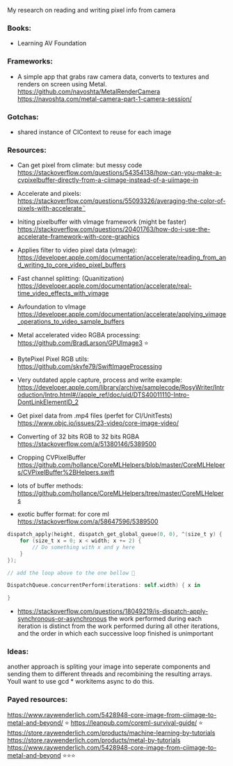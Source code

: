 My research on reading and writing pixel info from camera<!--more-->

### Books:
- Learning AV Foundation

### Frameworks:
- A simple app that grabs raw camera data, converts to textures and renders on screen using Metal.
https://github.com/navoshta/MetalRenderCamera
https://navoshta.com/metal-camera-part-1-camera-session/

### Gotchas:
- shared instance of CIContext to reuse for each image

### Resources:
- Can get pixel from climate: but messy code
https://stackoverflow.com/questions/54354138/how-can-you-make-a-cvpixelbuffer-directly-from-a-ciimage-instead-of-a-uiimage-in

- Accelerate and pixels:
https://stackoverflow.com/questions/55093326/averaging-the-color-of-pixels-with-accelerate¨

- Initing pixelbuffer with vImage framework (might be faster)
https://stackoverflow.com/questions/20401763/how-do-i-use-the-accelerate-framework-with-core-graphics

- Applies filter to video pixel data (vImage):
https://developer.apple.com/documentation/accelerate/reading_from_and_writing_to_core_video_pixel_buffers

- Fast channel splitting: (Quanitization)
https://developer.apple.com/documentation/accelerate/real-time_video_effects_with_vimage

- Avfoundation to vImage
https://developer.apple.com/documentation/accelerate/applying_vimage_operations_to_video_sample_buffers

- Metal accelerated video RGBA processing:
https://github.com/BradLarson/GPUImage3 ⭐

- BytePixel Pixel RGB utils:
https://github.com/skyfe79/SwiftImageProcessing

- Very outdated apple capture, process and write example:
https://developer.apple.com/library/archive/samplecode/RosyWriter/Introduction/Intro.html#//apple_ref/doc/uid/DTS40011110-Intro-DontLinkElementID_2

- Get pixel data from .mp4 files (perfet for CI/UnitTests)
https://www.objc.io/issues/23-video/core-image-video/

- Converting of 32 bits RGB to 32 bits RGBA
https://stackoverflow.com/a/51380146/5389500

- Cropping CVPixelBuffer
https://github.com/hollance/CoreMLHelpers/blob/master/CoreMLHelpers/CVPixelBuffer%2BHelpers.swift

- lots of buffer methods:
https://github.com/hollance/CoreMLHelpers/tree/master/CoreMLHelpers

- exotic buffer format: for core ml
https://stackoverflow.com/a/58647596/5389500

```swift
dispatch_apply(height, dispatch_get_global_queue(0, 0), ^(size_t y) {
    for (size_t x = 0; x < width; x += 2) {
        // Do something with x and y here
    }
});

// add the loop above to the one bellow 🏀

DispatchQueue.concurrentPerform(iterations: self.width) { x in

}
```
- https://stackoverflow.com/questions/18049219/is-dispatch-apply-synchronous-or-asynchronous
the work performed during each iteration is distinct from the work performed during all other iterations, and the order in which each successive loop finished is unimportant


### Ideas:
another approach is spliting your image into seperate components and sending them to different threads and recombining the resulting arrays. Youll want to use gcd * workitems async to do this.

### Payed resources:
https://www.raywenderlich.com/5428948-core-image-from-ciimage-to-metal-and-beyond/ ⭐
https://leanpub.com/coreml-survival-guide/ ⭐
https://store.raywenderlich.com/products/machine-learning-by-tutorials
https://store.raywenderlich.com/products/metal-by-tutorials
https://www.raywenderlich.com/5428948-core-image-from-ciimage-to-metal-and-beyond ⭐⭐⭐
